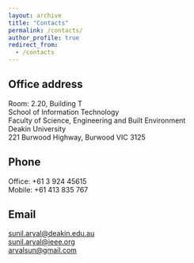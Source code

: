 ```yaml
---
layout: archive
title: "Contacts"
permalink: /contacts/
author_profile: true
redirect_from: 
  - /contacts
---
```


Office address
--------------
Room: 2.20, Building T<br />
School of Information Technology<br />
Faculty of Science, Engineering and Built Environment<br />
Deakin University <br />
221 Burwood Highway, Burwood VIC 3125<br />


Phone
-----
Office: +61 3 924 45615<br />
Mobile: +61 413 835 767<br />

Email
-----
sunil.aryal@deakin.edu.au<br />
sunil.aryal@ieee.org<br />
aryalsun@gmail.com<br />
